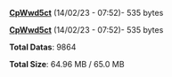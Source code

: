 [**CpWwd5ct**](/data/CpWwd5ct.txt) (14/02/23 - 07:52)- 535 bytes

[**CpWwd5ct**](/data/CpWwd5ct.txt) (14/02/23 - 07:52)- 535 bytes

**Total Datas**: 9864

**Total Size**: 64.96 MB / 65.0 MB